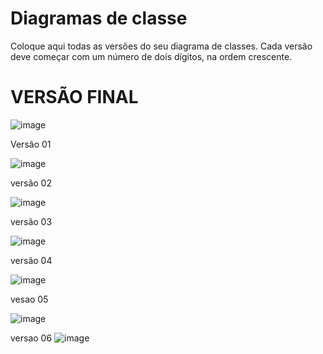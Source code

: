 # Diagramas de classe
Coloque aqui todas as versões do seu diagrama de classes. Cada versão deve começar com um número de dois dígitos, na ordem crescente.

# VERSÃO FINAL
![image](https://github.com/pucmg-aulas/roombookings-g2-manha-quintetofantastico/blob/master/docs/diagramas/diagramas.png/Xulambs%20Rooms.drawio-%20versaoFinal.png)


Versão 01

![image](https://github.com/pucmg-aulas/roombookings-g2-manha-quintetofantastico/blob/master/docs/diagramas/diagramas.png/Xulambs-Rooms.drawio-01.png)

versão 02

![image](https://github.com/pucmg-aulas/roombookings-g2-manha-quintetofantastico/blob/master/docs/diagramas/diagramas.png/Xulambs-Rooms-02.jpg)

versão 03

![image](https://github.com/pucmg-aulas/roombookings-g2-manha-quintetofantastico/blob/master/docs/diagramas/diagramas.png/Xulambs%20Rooms.drawio-03.png)

versão 04 

![image](https://github.com/pucmg-aulas/roombookings-g2-manha-quintetofantastico/blob/master/docs/diagramas/diagramas.png/Xulambs%20Rooms-04.drawio.png)

vesao 05

![image](https://github.com/pucmg-aulas/roombookings-g2-manha-quintetofantastico/blob/master/docs/diagramas/diagramas.png/Xulambs%20Rooms-5.drawio.png)

versao 06
![image](https://github.com/pucmg-aulas/roombookings-g2-manha-quintetofantastico/blob/master/docs/diagramas/diagramas.png/Xulambs-Rooms06.drawio.png)
